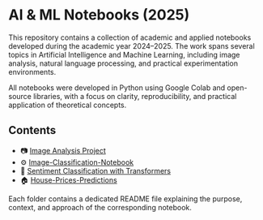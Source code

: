 # AI & ML Notebooks (2025)

This repository contains a collection of academic and applied notebooks developed during the academic year 2024–2025. The work spans several topics in Artificial Intelligence and Machine Learning, including image analysis, natural language processing, and practical experimentation environments.

All notebooks were developed in Python using Google Colab and open-source libraries, with a focus on clarity, reproducibility, and practical application of theoretical concepts.

## Contents

- 📷 [Image Analysis Project](./image-analysis-project)
- ⚙️ [Image-Classification-Notebook](./image-classification-notebook)
- 🧠 [Sentiment Classification with Transformers](./nlp-yelp-sentiment)
- 🏠 [House-Prices-Predictions](./house-prices-predictios)

Each folder contains a dedicated README file explaining the purpose, context, and approach of the corresponding notebook.
